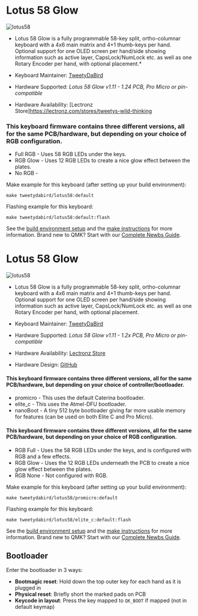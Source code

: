 # Lotus 58 Glow

![lotus58](https://imgur.com/WWgpp0S)

* Lotus 58 Glow is a fully programmable 58-key split, ortho-columnar keyboard with a 4x6 main matrix and 4+1 thumb-keys per hand. Optional support for one OLED screen per hand/side showing information such as active layer, CapsLock/NumLock etc. as well as one Rotary Encoder per hand, with optional placement.*

* Keyboard Maintainer: [TweetyDaBird](https://github.com/TweetyDaBird)
* Hardware Supported: *Lotus 58 Glow v1.11 - 1.24 PCB, Pro Micro or pin-compatible*
* Hardware Availability: [Lectronz Store]https://lectronz.com/stores/tweetys-wild-thinking


### This keyboard firmware contains three different versions, all for the same PCB/hardware, but depending on your choice of RGB configuration. 

* Full RGB - Uses 58 RGB LEDs under the keys. 
* RGB Glow - Uses 12 RGB LEDs to create a nice glow effect between the plates. 
* No RGB - 


Make example for this keyboard (after setting up your build environment):

    make tweetydabird/lotus58:default

Flashing example for this keyboard:

    make tweetydabird/lotus58:default:flash

See the [build environment setup](https://docs.qmk.fm/#/getting_started_build_tools) and the [make instructions](https://docs.qmk.fm/#/getting_started_make_guide) for more information. Brand new to QMK? Start with our [Complete Newbs Guide](https://docs.qmk.fm/#/newbs).
# Lotus 58 Glow

![lotus58](https://i.imgur.com/WWgpp0Sh.jpeg)

* Lotus 58 Glow is a fully programmable 58-key split, ortho-columnar keyboard with a 4x6 main matrix and 4+1 thumb-keys per hand. Optional support for one OLED screen per hand/side showing information such as active layer, CapsLock/NumLock etc. as well as one Rotary Encoder per hand, with optional placement.

* Keyboard Maintainer: [TweetyDaBird](https://github.com/TweetyDaBird)
* Hardware Supported: *Lotus 58 Glow v1.11 - 1.2x PCB, Pro Micro or pin-compatible*
* Hardware Availability: [Lectronz Store](https://lectronz.com/stores/tweetys-wild-thinking)
* Hardware Design: [GitHub](https://github.com/TweetyDaBird/Lotus58)


#### This keyboard firmware contains three different versions, all for the same PCB/hardware, but depending on your choice of controller/bootloader. 


* promicro - This uses the default Caterina bootloader.
* elite_c - This uses the Atmel-DFU bootloader.
* nanoBoot - A tiny 512 byte bootloader giving far more usable memory for features (can be used on both Elite C and Pro Micro).



#### This keyboard firmware contains three different versions, all for the same PCB/hardware, but depending on your choice of RGB configuration. 

* RGB Full - Uses the 58 RGB LEDs under the keys, and is configured with RGB and a few effects. 
* RGB Glow - Uses the 12 RGB LEDs underneath the PCB to create a nice glow effect between the plates. 
* RGB None - Not configured with RGB.  


Make example for this keyboard (after setting up your build environment):

    make tweetydabird/lotus58/promicro:default

Flashing example for this keyboard:

    make tweetydabird/lotus58/elite_c:default:flash

See the [build environment setup](https://docs.qmk.fm/#/getting_started_build_tools) and the [make instructions](https://docs.qmk.fm/#/getting_started_make_guide) for more information. Brand new to QMK? Start with our [Complete Newbs Guide](https://docs.qmk.fm/#/newbs).

## Bootloader

Enter the bootloader in 3 ways:

* **Bootmagic reset**: Hold down the top outer key for each hand as it is plugged in
* **Physical reset**: Briefly short the marked pads on PCB
* **Keycode in layout**: Press the key mapped to `QK_BOOT` if mapped (not in default keymap)
